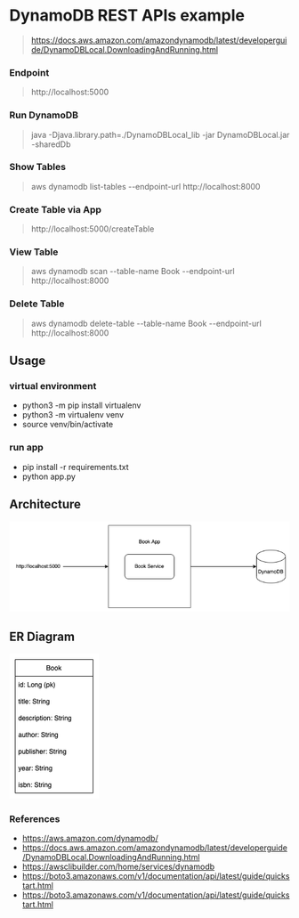 # DynamoDB REST APIs example

>  https://docs.aws.amazon.com/amazondynamodb/latest/developerguide/DynamoDBLocal.DownloadingAndRunning.html
  
### Endpoint

> http://localhost:5000

### Run DynamoDB

>  java -Djava.library.path=./DynamoDBLocal_lib -jar DynamoDBLocal.jar -sharedDb

### Show Tables

>  aws dynamodb list-tables --endpoint-url http://localhost:8000

### Create Table via App

>  http://localhost:5000/createTable

### View Table

> aws dynamodb scan --table-name Book --endpoint-url http://localhost:8000

### Delete Table

>  aws dynamodb delete-table --table-name Book --endpoint-url http://localhost:8000

## Usage

### virtual environment

* python3 -m pip install virtualenv 
* python3 -m virtualenv venv   
* source venv/bin/activate

### run app

* pip install -r requirements.txt
* python app.py

## Architecture

![architecture](architecture.png)

## ER Diagram

![er-diagram](er-diagram.png)

### References
* https://aws.amazon.com/dynamodb/
* https://docs.aws.amazon.com/amazondynamodb/latest/developerguide/DynamoDBLocal.DownloadingAndRunning.html
* https://awsclibuilder.com/home/services/dynamodb
* https://boto3.amazonaws.com/v1/documentation/api/latest/guide/quickstart.html
* https://boto3.amazonaws.com/v1/documentation/api/latest/guide/quickstart.html
